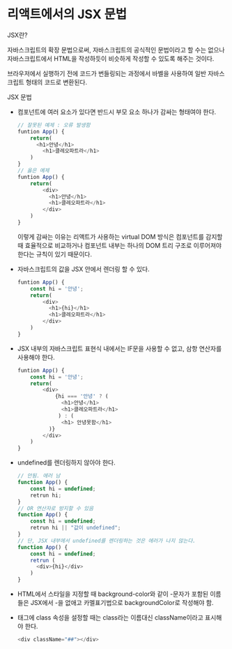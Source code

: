 # 리액트에서의 JSX 문법

JSX란?

자바스크립트의 확장 문법으로써, 자바스크립트의 공식적인 문법이라고 할 수는 없으나 자바스크립트에서 HTML을 작성하듯이 비슷하게 작성할 수 있도록 해주는 것이다. 

브라우저에서 실행하기 전에 코드가 번들링되는 과정에서 바벨을 사용하여 일반 자바스크립트 형태의 코드로 변환된다.



JSX 문법

- 컴포넌트에 여러 요소가 있다면 반드시 부모 요소 하나가 감싸는 형태여야 한다.

  ```javascript
  // 잘못된 예제 : 오류 발생함
  funtion App() {
      return(
      	<h1>안녕</h1>
          <h1>클레오파트라</h1>
      )
  }
  // 옳은 예제
  funtion App() {
      return(
          <div>
      		<h1>안녕</h1>
          	<h1>클레오파트라</h1>
          </div>
      )
  }
  ```

  이렇게 감싸는 이유는 리액트가 사용하는 virtual DOM 방식은 컴포넌트를 감지할 때 효율적으로 비교하거나 컴포넌트 내부는 하나의 DOM 트리 구조로 이루어져야 한다는 규칙이 있기 때문이다.

- 자바스크립트의 값을 JSX 안에서 렌더링 할 수 있다.

  ```javascript
  funtion App() {
      const hi = '안녕';
      return(
          <div>
      		<h1>{hi}</h1>
          	<h1>클레오파트라</h1>
          </div>
      )
  }
  ```

- JSX 내부의 자바스크립트 표현식 내에서는 IF문을 사용할 수 없고, 삼항 연산자를 사용해야 한다.

  ```javascript
  funtion App() {
      const hi = '안녕';
      return(
          <div>
              {hi === '안녕' ? (
  				<h1>안녕</h1>
               	<h1>클레오파트라</h1>
               ) : (
      			<h1> 안녕못함</h1>
      		)}
          </div>
      )
  }
  ```

- undefined를 렌더링하지 않아야 한다.

  ```javascript
  // 안됨. 에러 남
  function App() {
      const hi = undefined;
      retrun hi;
  }
  // OR 연산자로 방지할 수 있음
  function App() {
      const hi = undefined;
      retrun hi || "값이 undefined";
  }
  // 단, JSX 내부에서 undefined를 렌더링하는 것은 에러가 나지 않는다.
  function App() {
      const hi = undefined;
      retrun (
      	<div>{hi}</div>
      )
  }
  ```

- HTML에서 스타일을 지정할 때 background-color와 같이 -문자가 포함된 이름들은 JSX에서 -을 없애고 카멜표기법으로 backgroundColor로 작성해야 함.

- 태그에 class 속성을 설정할 때는 class라는 이름대신 className이라고 표시해야 한다.

  ```javascript
  <div className="##"></div>
  ```

  

